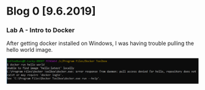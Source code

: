 # Blog 0 [9.6.2019]

### Lab A - Intro to Docker  

After getting docker installed on Windows, I was having trouble pulling the hello world image.

![typo](https://raw.githubusercontent.com/cacaocat-syr/cacaocat-syr.github.io/master/typo.png)
